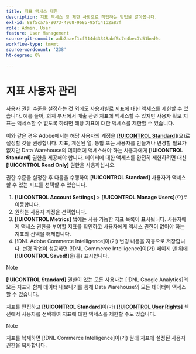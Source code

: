 ```yaml
---
title: 지표 액세스 제한
description: 지표 액세스 및 제한 사항으로 작업하는 방법을 알아봅니다.
exl-id: 88f5ca7a-8073-4968-9685-95f141b2a87f
role: Admin, User
feature: User Management
source-git-commit: adb7aaef1cf914d43348abf5c7e4bec7c51bed0c
workflow-type: tm+mt
source-wordcount: '238'
ht-degree: 0%

---
```


# 지표 사용자 관리

사용자 권한 수준을 설정하는 것 외에도 사용자별로 지표에 대한 액세스를 제한할 수 있습니다. 예를 들어, 회계 부서에서 매출 관련 지표에 액세스할 수 있지만 사용자 확보 지표는 액세스할 수 없도록 하려면 해당 지표에 대한 액세스를 제한할 수 있습니다.

이와 같은 경우 Adobe에서는 해당 사용자의 계정을 **[[!UICONTROL Standard]](../../administrator/user-management/user-management.md)**(으)로 설정할 것을 권장합니다. 지표, 계산된 열, 통합 또는 사용자를 만들거나 변경할 필요가 없지만 Data Warehouse의 데이터에 액세스해야 하는 사용자에게 **[!UICONTROL Standard]** 권한을 제공해야 합니다. 데이터에 대한 액세스를 완전히 제한하려면 대신 **[!UICONTROL Read Only]** 권한을 사용하십시오.

권한 수준을 설정한 후 다음을 수행하여 **[!UICONTROL Standard]** 사용자가 액세스할 수 있는 지표를 선택할 수 있습니다.

1. **[!UICONTROL Account Settings]** > **[!UICONTROL Manage Users]**(으)로 이동합니다.
1. 원하는 사용자 계정을 선택합니다.
1. **[!UICONTROL Metrics]** 탭에는 사용 가능한 지표 목록이 표시됩니다. 사용자에게 액세스 권한을 부여할 지표를 확인하고 사용자에게 액세스 권한이 없어야 하는 지표의 선택을 해제합니다.
1. [!DNL Adobe Commerce Intelligence]이(가) 변경 내용을 자동으로 저장합니다. 변경 작업이 성공하면 [!DNL Commerce Intelligence]이(가) 페이지 맨 위에 **[!UICONTROL Saved!]**&#x200B;을(를) 표시합니다.

>[!NOTE]
>
>**[!UICONTROL Standard]** 권한이 있는 모든 사용자는 [!DNL Google Analytics]의 모든 지표와 함께 데이터 내보내기를 통해 Data Warehouse의 모든 데이터에 액세스할 수 있습니다.

지표를 편집하고 **[!UICONTROL Standard]**&#x200B;이(가) **[[!UICONTROL User Rights]](../../data-user/reports/ess-manage-data-metrics.md)** 섹션에서 사용자를 선택하여 지표에 대한 액세스를 제한할 수도 있습니다.

>[!NOTE]
>
>지표를 복제하면 [!DNL Commerce Intelligence]이(가) 원래 지표에 설정된 사용자 권한을 복사합니다.
